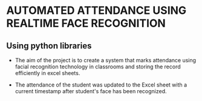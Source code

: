    # AUTOMATED ATTENDANCE USING REALTIME FACE RECOGNITION 
 
 ## Using python libraries
 
* The aim of the project is to create a system that marks attendance using facial recognition technology in classrooms 
and storing the record efficiently in excel sheets. 

* The attendance of the student was updated to the Excel sheet with a current timestamp after student's face has been recognized.


 
    
